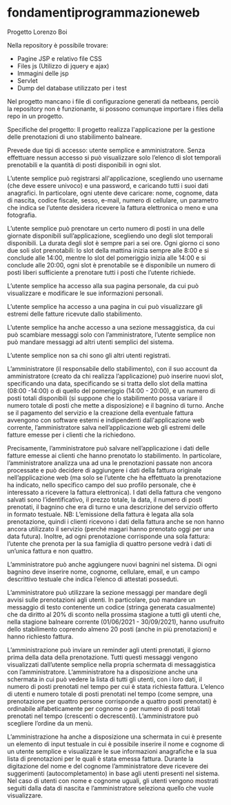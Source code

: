 # fondamentiprogrammazioneweb
Progetto Lorenzo Boi

Nella repository è possibile trovare:
- Pagine JSP e relativo file CSS
- Files js (Utilizzo di jquery e ajax)
- Immagini delle jsp
- Servlet
- Dump del database utilizzato per i test


Nel progetto mancano i file di configurazione generati da netbeans, perciò la repository non è funzionante, si possono comunque importare i files della repo in un progetto.

Specifiche del progetto:
Il progetto realizza l'applicazione per la gestione delle prenotazioni di uno stabilimento balneare.

Prevede due tipi di accesso: utente semplice e amministratore.
Senza effettuare nessun accesso si può visualizzare solo l’elenco di slot temporali prenotabili e la quantità di posti disponibili in ogni slot.

L’utente semplice può registrarsi all'applicazione, scegliendo uno username (che deve essere univoco) e una password, e caricando tutti i suoi dati anagrafici. In particolare, ogni utente deve caricare: nome, cognome, data di nascita, codice fiscale, sesso, e-mail, numero di cellulare, un parametro che indica se l’utente desidera ricevere la fattura elettronica o meno e una fotografia.

L’utente semplice può prenotare un certo numero di posti in una delle giornate disponibili sull’applicazione, scegliendo uno
degli slot temporali disponibili. La durata degli slot è sempre pari a sei ore. Ogni giorno ci sono due soli slot prenotabili: lo
slot della mattina inizia sempre alle 8:00 e si conclude alle 14:00, mentre lo slot del pomeriggio inizia alle 14:00 e si
conclude alle 20:00, ogni slot è prenotabile se è disponibile un numero di posti liberi sufficiente a prenotare tutti i posti
che l’utente richiede.

L’utente semplice ha accesso alla sua pagina personale, da cui può visualizzare e modificare le sue informazioni personali.

L’utente semplice ha accesso a una pagina in cui può visualizzare gli estremi delle fatture ricevute dallo stabilimento.

L’utente semplice ha anche accesso a una sezione messaggistica, da cui può scambiare messaggi solo con l’amministratore, l’utente semplice non può mandare messaggi ad altri utenti semplici del sistema. 

L’utente semplice non sa chi sono gli altri utenti registrati.

L’amministratore (il responsabile dello stabilimento), con il suo account da amministratore (creato da chi realizza l’applicazione) può inserire nuovi slot, specificando una data, specificando se si tratta dello slot della mattina (08:00 -14:00) o di quello del pomeriggio (14:00 - 20:00), e un numero di posti totali disponibili (si suppone che lo stabilimento possa variare il numero totale di posti che mette a disposizione) e il bagnino di turno.
Anche se il pagamento del servizio e la creazione della eventuale fattura avvengono con software esterni e indipendenti dall'applicazione web corrente, l’amministratore salva nell’applicazione web gli estremi delle fatture emesse per i clienti che la richiedono. 

Precisamente, l’amministratore può salvare nell’applicazione i dati delle fatture emesse ai clienti che hanno prenotato lo stabilimento. In particolare, l’amministratore analizza una ad una le prenotazioni passate non ancora processate e può decidere di aggiungere i dati della fattura originale nell’applicazione web (ma solo se l’utente che ha effettuato la prenotazione ha indicato, nello specifico campo del suo profilo personale, che è interessato a ricevere la fattura elettronica). I dati della fattura che vengono salvati sono l’identificativo, il prezzo totale, la data, il numero di posti prenotati, il bagnino che era di turno e una descrizione del servizio offerto in formato testuale.
NB: L’emissione della fattura è legata alla sola prenotazione, quindi i clienti ricevono i dati della fattura anche se non hanno ancora utilizzato il servizio (perché magari hanno prenotato oggi per una data futura). Inoltre, ad ogni prenotazione corrisponde una sola fattura: l’utente che prenota per la sua famiglia di quattro persone vedrà i dati di un’unica fattura e non quattro.

L’amministratore può anche aggiungere nuovi bagnini nel sistema. Di ogni bagnino deve inserire nome, cognome, cellulare, email, e un campo descrittivo testuale che indica l’elenco di attestati posseduti.

L’amministratore può utilizzare la sezione messaggi per mandare degli avvisi sulle prenotazioni agli utenti. In particolare, può mandare un messaggio di testo contenente un codice (stringa generata casualmente) che da diritto al 20% di sconto nella prossima stagione a tutti gli utenti che, nella stagione balneare corrente (01/06/2021 - 30/09/2021), hanno usufruito dello stabilimento coprendo almeno 20 posti (anche in più prenotazioni) e hanno richiesto fattura.

L’amministrazione può inviare un reminder agli utenti prenotati, il giorno prima della data della prenotazione.
Tutti questi messaggi vengono visualizzati dall’utente semplice nella propria schermata di messaggistica con l’amministratore.
L’amministratore ha a disposizione anche una schermata in cui può vedere la lista di tutti gli utenti, con i loro dati, il numero di posti prenotati nel tempo per cui è stata richiesta fattura. L’elenco di utenti e numero totale di posti prenotati nel tempo (come sempre, una prenotazione per quattro persone corrisponde a quattro posti prenotati) è ordinabile alfabeticamente per cognome o per numero di posti totali prenotati nel tempo (crescenti o decrescenti). L’amministratore
può scegliere l’ordine da un menù.

L’amministrazione ha anche a disposizione una schermata in cui è presente un elemento di input testuale in cui è possibile inserire il nome e cognome di un utente semplice e visualizzare le sue informazioni anagrafiche e la sua lista di prenotazioni per le quali è stata emessa fattura. Durante la digitazione del nome e del cognome l’amministratore deve ricevere dei suggerimenti (autocompletamento) in base agli utenti presenti nel sistema. Nel caso di utenti con nome e cognome uguali, gli utenti vengono mostrati seguiti dalla data di nascita e l’amministratore seleziona quello che vuole
visualizzare.
